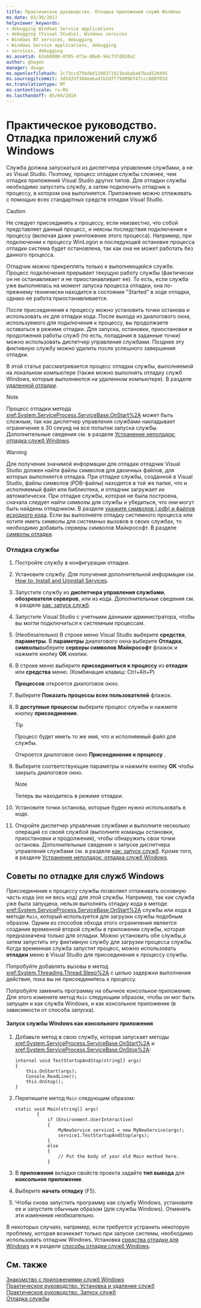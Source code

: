 ```yaml
---
title: Практическое руководство. Отладка приложений служб Windows
ms.date: 03/30/2017
helpviewer_keywords:
- debugging Windows Service applications
- debugging [Visual Studio], Windows services
- Windows NT services, debugging
- Windows Service applications, debugging
- services, debugging
ms.assetid: 63ab0800-0f05-4f1e-88e6-94c73fd920a2
author: ghogen
manager: douge
ms.openlocfilehash: 2c73ccd75bdbd1298371921bababa87ba4520495
ms.sourcegitcommit: 3d5d33f384eeba41b2dff79d096f47ccc8d8f03d
ms.translationtype: MT
ms.contentlocale: ru-RU
ms.lasthandoff: 05/04/2018
---
```

# <a name="how-to-debug-windows-service-applications"></a>Практическое руководство. Отладка приложений служб Windows
Служба должна запускаться из диспетчера управления службами, а не из Visual Studio. Поэтому, процесс отладки службы сложнее, чем отладка приложений Visual Studio других типов. Для отладки службы необходимо запустить службу, а затем подключить отладчик к процессу, в котором она выполняется. Приложение можно отлаживать с помощью всех стандартных средств отладки Visual Studio.  
  
> [!CAUTION]
>  Не следует присоединять к процессу, если неизвестно, что собой представляет данный процесс, и неясны последствия подключения к процессу (включая даже уничтожение этого процесса). Например, при подключении к процессу WinLogon и последующей остановке процесса отладки система будет остановлена, так как она не может работать без данного процесса.  
  
 Отладчик можно прикреплять только к выполняющейся службе. Процесс подключения прерывает текущую работу службы (фактически он не останавливает и не приостанавливает ее). То есть, если служба уже выполнялась на момент запуска процесса отладки, она по-прежнему технически находится в состоянии "Started" в ходе отладки, однако ее работа приостанавливается.  
  
 После присоединения к процессу можно установить точки останова и использовать их для отладки кода. После выхода из диалогового окна, используемого для подключения к процессу, вы продолжаете оставаться в режиме отладки. Для запуска, остановки, приостановки и продолжения работы служб (то есть, попадания в заданные точки) можно использовать диспетчер управления службами. Позднее эту фиктивную службу можно удалить после успешного завершения отладки.  
  
 В этой статье рассматривается процесс отладки службы, выполняемой на локальном компьютере (также можно выполнять отладку служб Windows, которые выполняются на удаленном компьютере). В разделе [удаленной отладки](/visualstudio/debugger/debug-installed-app-package).  
  
> [!NOTE]
>  Процесс отладки метода <xref:System.ServiceProcess.ServiceBase.OnStart%2A> может быть сложным, так как диспетчер управления службами накладывает ограничение в 30 секунд на все попытки запуска службы. Дополнительные сведения см. в разделе [Устранение неполадок: отладка служб Windows](../../../docs/framework/windows-services/troubleshooting-debugging-windows-services.md).  
  
> [!WARNING]
>  Для получения значимой информации для отладки отладчик Visual Studio должен найти файлы символов для двоичных файлов, для которых выполняется отладка. При отладке службы, созданной в Visual Studio, файлы символов (PDB-файлы) находятся в той же папке, что и исполняемый файл или библиотека, и отладчик загружает их автоматически. При отладке службы, которая не была построена, сначала следует найти символы для службы и убедиться, что они могут быть найдены отладчиком. В разделе [укажите символов (.pdb) и файлов исходного кода](http://msdn.microsoft.com/library/1105e169-5272-4e7c-b3e7-cda1b7798a6b). Если вы выполняете отладку системного процесса или хотите иметь символы для системных вызовов в своих службах, то необходимо добавить серверы символов Майкрософт. В разделе [символы отладки](http://msdn.microsoft.com/windows/desktop/ee416588.aspx).  
  
### <a name="to-debug-a-service"></a>Отладка службы  
  
1.  Постройте службу в конфигурации отладки.  
  
2.  Установите службу. Для получения дополнительной информации см. [How to: Install and Uninstall Services](../../../docs/framework/windows-services/how-to-install-and-uninstall-services.md).  
  
3.  Запустите службу из **диспетчера управления службами**, **обозревателя серверов**, или из кода. Дополнительные сведения см. в разделе [как: запуск служб](../../../docs/framework/windows-services/how-to-start-services.md).  
  
4.  Запустите Visual Studio с учетными данными администратора, чтобы вы могли подключиться к системным процессам.  
  
5.  (Необязательно) В строке меню Visual Studio выберите **средства**, **параметры**. В **параметры** диалогового окна выберите **Отладка**, **символы**выберите **серверы символов Майкрософт** флажок и нажмите кнопку **ОК** кнопки.  
  
6.  В строке меню выберите **присоединиться к процессу** из **отладки** или **средства** меню. (Комбинация клавиш: Ctrl+Alt+P)  
  
     **Процессов** откроется диалоговое окно.  
  
7.  Выберите **Показать процессы всех пользователей** флажок.  
  
8.  В **доступные процессы** выберите процесс службы и нажмите кнопку **присоединение**.  
  
    > [!TIP]
    >  Процесс будет иметь то же имя, что и исполняемый файл для службы.  
  
     Откроется диалоговое окно **Присоединение к процессу** .  
  
9. Выберите соответствующие параметры и нажмите кнопку **ОК** чтобы закрыть диалоговое окно.  
  
    > [!NOTE]
    >  Теперь вы находитесь в режиме отладки.  
  
10. Установите точки останова, которые буден нужно использовать в коде.  
  
11. Откройте диспетчер управления службами и выполните несколько операций со своей службой (выполните команды остановки, приостановки и продолжения), чтобы обнаружить свои точки останова. Дополнительные сведения о запуске диспетчера управления службами см. в разделе [как: запуск служб](../../../docs/framework/windows-services/how-to-start-services.md). Кроме того, в разделе [Устранение неполадок: отладка служб Windows](../../../docs/framework/windows-services/troubleshooting-debugging-windows-services.md).  
  
## <a name="debugging-tips-for-windows-services"></a>Советы по отладке для служб Windows  
 Присоединение к процессу службы позволяет отлаживать основную часть кода (но не весь код) для этой службы. Например, так как служба уже была запущена, нельзя выполнять отладку кода в методе <xref:System.ServiceProcess.ServiceBase.OnStart%2A> службы или кода в методе `Main`, который используется для загрузки службы подобным образом. Одним из способов обхода этого ограничения является создание временной второй службы в приложении службы, которая предназначена только для отладки. Можно установить обе службы,а затем запустить эту фиктивную службу для загрузки процесса службы. Когда временная служба запустит процесс, можно использовать **отладки** меню в Visual Studio для присоединения к процессу службы.  
  
 Попробуйте добавлять вызовы в метод <xref:System.Threading.Thread.Sleep%2A> с целью задержки выполнения действия, пока вы не присоединитесь к процессу.  
  
 Попробуйте заменить программу на обычное консольное приложение. Для этого измените метод `Main` следующим образом, чтобы он мог быть запущен и как служба Windows, и как консольное приложение (в зависимости от способа запуска).  
  
#### <a name="how-to-run-a-windows-service-as-a-console-application"></a>Запуск службы Windows как консольного приложения  
  
1.  Добавьте метод в свою службу, которая запускает методы <xref:System.ServiceProcess.ServiceBase.OnStart%2A> и <xref:System.ServiceProcess.ServiceBase.OnStop%2A>:  
  
    ```  
    internal void TestStartupAndStop(string[] args)  
    {  
        this.OnStart(args);  
        Console.ReadLine();  
        this.OnStop();  
    }  
    ```  
  
2.  Перепишите метод `Main` следующим образом:  
  
    ```  
    static void Main(string[] args)  
            {  
                if (Environment.UserInteractive)  
                {  
                    MyNewService service1 = new MyNewService(args);  
                    service1.TestStartupAndStop(args);  
                }  
                else  
                {  
                    // Put the body of your old Main method here.  
                }  
    ```  
  
3.  В **приложения** вкладки свойств проекта задайте **тип вывода** для **консольное приложение**.  
  
4.  Выберите **начать отладку** (F5).  
  
5.  Чтобы снова запустить программу как службу Windows, установите ее и запустите обычным образом (для службы Windows). Отменять эти изменения необязательно.  
  
 В некоторых случаях, например, если требуется устранить некоторую проблему, которая возникает только при запуске системы, необходимо использовать отладчик Windows. Установка [средства отладки для Windows](http://msdn.microsoft.com/windows/hardware/hh852365) и в разделе [способы отладки служб Windows](http://support.microsoft.com/kb/824344).  
  
## <a name="see-also"></a>См. также  
 [Знакомство с приложениями служб Windows](../../../docs/framework/windows-services/introduction-to-windows-service-applications.md)  
 [Практическое руководство. Установка и удаление служб](../../../docs/framework/windows-services/how-to-install-and-uninstall-services.md)  
 [Практическое руководство. Запуск служб](../../../docs/framework/windows-services/how-to-start-services.md)  
 [Отладка службы](http://msdn.microsoft.com/library/windows/desktop/ms682546.aspx)
